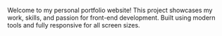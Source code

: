 Welcome to my personal portfolio website! This project showcases my work, skills, and passion for front-end development. Built using modern tools and fully responsive for all screen sizes.
